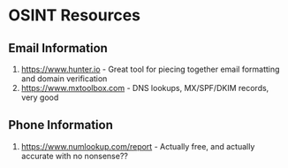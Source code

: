 # OSINT Resources

## Email Information
1. https://www.hunter.io - Great tool for piecing together email formatting and domain verification
2. https://www.mxtoolbox.com - DNS lookups, MX/SPF/DKIM records, very good

## Phone Information
1. https://www.numlookup.com/report - Actually free, and actually accurate with no nonsense??
